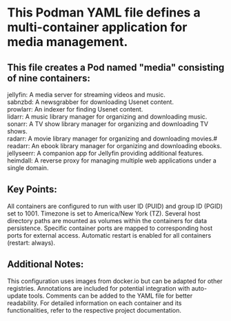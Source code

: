 # This Podman YAML file defines a multi-container application for media management.

## This file creates a Pod named "media" consisting of nine containers:
jellyfin: A media server for streaming videos and music.\
sabnzbd: A newsgrabber for downloading Usenet content.\
prowlarr: An indexer for finding Usenet content.\
lidarr: A music library manager for organizing and downloading music.\
sonarr: A TV show library manager for organizing and downloading TV shows.\
radarr: A movie library manager for organizing and downloading movies.#
readarr: An ebook library manager for organizing and downloading ebooks.\
jellyseerr: A companion app for Jellyfin providing additional features.\
heimdall: A reverse proxy for managing multiple web applications under a single domain.

## Key Points:
All containers are configured to run with user ID (PUID) and group ID (PGID) set to 1001.
Timezone is set to America/New York (TZ).
Several host directory paths are mounted as volumes within the containers for data persistence.
Specific container ports are mapped to corresponding host ports for external access.
Automatic restart is enabled for all containers (restart: always).

## Additional Notes:

This configuration uses images from docker.io but can be adapted for other registries.
Annotations are included for potential integration with auto-update tools.
Comments can be added to the YAML file for better readability.
For detailed information on each container and its functionalities, refer to the respective project documentation.
